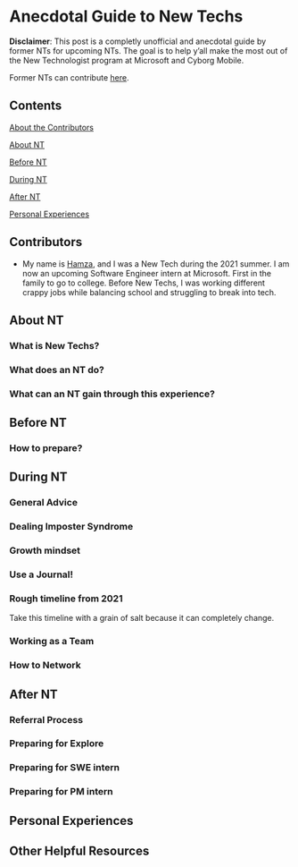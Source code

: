 # Anecdotal Guide to New Techs
**Disclaimer**: This post is a completly unofficial and anecdotal guide by former NTs for upcoming NTs. The goal is to help y’all make the most out of the New Technologist program at Microsoft and Cyborg Mobile. 

Former NTs can contribute [here](CONTRIBUTE.md).

## Contents
[About the Contributors](#contributors)

[About NT](#about-nt)

[Before NT](#before-nt)

[During NT](#during-nt)

[After NT](#after-nt)

[Personal Experiences](#personal-experiences)


## Contributors
* My name is [Hamza](https://www.linkedin.com/in/hamza-algamoos/), and I was a New Tech during the 2021 summer. I am now an upcoming Software Engineer intern at Microsoft. First in the family to go to college. Before New Techs, I was working different crappy jobs while balancing school and struggling to break into tech. 

## About NT

### What is New Techs?

### What does an NT do?

### What can an NT gain through this experience?

## Before NT

### How to prepare?

## During NT

### General Advice

### Dealing Imposter Syndrome

### Growth mindset

### Use a Journal!

### Rough timeline from 2021

Take this timeline with a grain of salt because it can completely change.

### Working as a Team

### How to Network

## After NT

### Referral Process

### Preparing for Explore

### Preparing for SWE intern

### Preparing for PM intern

## Personal Experiences

## Other Helpful Resources

